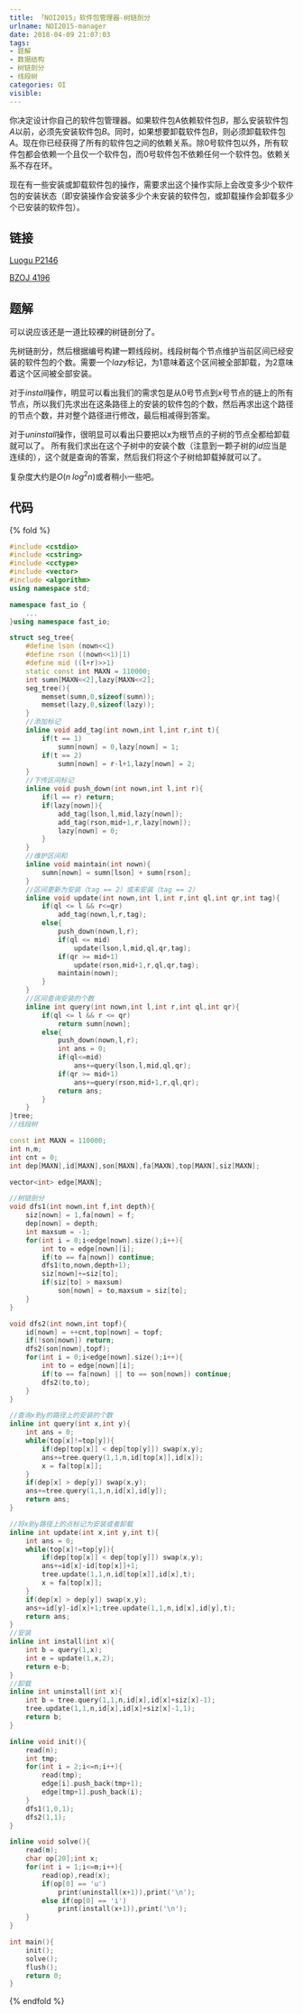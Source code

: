 ```yaml
---
title: 「NOI2015」软件包管理器-树链剖分
urlname: NOI2015-manager
date: 2018-04-09 21:07:03
tags:
- 题解
- 数据结构
- 树链剖分
- 线段树
categories: OI
visible:
---
```



你决定设计你自己的软件包管理器。如果软件包A依赖软件包$B$，那么安装软件包$A$以前，必须先安装软件包$B$。同时，如果想要卸载软件包$B$，则必须卸载软件包$A$。现在你已经获得了所有的软件包之间的依赖关系。除$0$号软件包以外，所有软件包都会依赖一个且仅一个软件包，而$0$号软件包不依赖任何一个软件包。依赖关系不存在环。

现在有一些安装或卸载软件包的操作，需要求出这个操作实际上会改变多少个软件包的安装状态（即安装操作会安装多少个未安装的软件包，或卸载操作会卸载多少个已安装的软件包）。

<!-- more -->

## 链接

[Luogu P2146](https://www.luogu.org/problemnew/show/P2146)

[BZOJ 4196](https://www.lydsy.com/JudgeOnline/problem.php?id=4196)

## 题解

可以说应该还是一道比较裸的树链剖分了。

先树链剖分，然后根据编号构建一颗线段树。线段树每个节点维护当前区间已经安装的软件包的个数。需要一个$lazy$标记，为$1$意味着这个区间被全部卸载，为$2$意味着这个区间被全部安装。

对于$install$操作，明显可以看出我们的需求包是从$0$号节点到$x$号节点的链上的所有节点，所以我们先求出在这条路径上的安装的软件包的个数，然后再求出这个路径的节点个数，并对整个路径进行修改，最后相减得到答案。

对于$uninstall$操作，很明显可以看出只要把以x为根节点的子树的节点全都给卸载就可以了。
所有我们求出在这个子树中的安装个数（注意到一颗子树的$id$应当是连续的），这个就是查询的答案，然后我们将这个子树给卸载掉就可以了。

复杂度大约是$O(n \; log^2{n})$或者稍小一些吧。

## 代码

{% fold %}

```cpp
#include <cstdio>
#include <cstring>
#include <cctype>
#include <vector>
#include <algorithm>
using namespace std;

namespace fast_io {
    ...
}using namespace fast_io;

struct seg_tree{
    #define lson (nown<<1)
    #define rson ((nown<<1)|1)
    #define mid ((l+r)>>1)
    static const int MAXN = 110000;
    int sumn[MAXN<<2],lazy[MAXN<<2];
    seg_tree(){
        memset(sumn,0,sizeof(sumn));
        memset(lazy,0,sizeof(lazy));
    }
    //添加标记
    inline void add_tag(int nown,int l,int r,int t){
        if(t == 1)
            sumn[nown] = 0,lazy[nown] = 1;
        if(t == 2)
            sumn[nown] = r-l+1,lazy[nown] = 2;
    }
    //下传区间标记
    inline void push_down(int nown,int l,int r){
        if(l == r) return;
        if(lazy[nown]){
            add_tag(lson,l,mid,lazy[nown]);
            add_tag(rson,mid+1,r,lazy[nown]);
            lazy[nown] = 0;
        }
    }
    //维护区间和
    inline void maintain(int nown){
        sumn[nown] = sumn[lson] + sumn[rson];
    }
    //区间更新为安装（tag == 2）或未安装（tag == 2）
    inline void update(int nown,int l,int r,int ql,int qr,int tag){
        if(ql <= l && r<=qr)
            add_tag(nown,l,r,tag);
        else{
            push_down(nown,l,r);
            if(ql <= mid)
                update(lson,l,mid,ql,qr,tag);
            if(qr >= mid+1)
                update(rson,mid+1,r,ql,qr,tag);
            maintain(nown);
        }
    }
    //区间查询安装的个数
    inline int query(int nown,int l,int r,int ql,int qr){
        if(ql <= l && r <= qr)
            return sumn[nown];
        else{
            push_down(nown,l,r);
            int ans = 0;
            if(ql<=mid)
                ans+=query(lson,l,mid,ql,qr);
            if(qr >= mid+1)
                ans+=query(rson,mid+1,r,ql,qr);
            return ans;
        }
    }
}tree;
//线段树

const int MAXN = 110000;
int n,m;
int cnt = 0;
int dep[MAXN],id[MAXN],son[MAXN],fa[MAXN],top[MAXN],siz[MAXN];

vector<int> edge[MAXN];

//树链剖分
void dfs1(int nown,int f,int depth){
    siz[nown] = 1,fa[nown] = f;
    dep[nown] = depth;
    int maxsum = -1;
    for(int i = 0;i<edge[nown].size();i++){
        int to = edge[nown][i];
        if(to == fa[nown]) continue;
        dfs1(to,nown,depth+1);
        siz[nown]+=siz[to];
        if(siz[to] > maxsum)
            son[nown] = to,maxsum = siz[to];
    }
}

void dfs2(int nown,int topf){
    id[nown] = ++cnt,top[nown] = topf;
    if(!son[nown]) return;
    dfs2(son[nown],topf);
    for(int i = 0;i<edge[nown].size();i++){
        int to = edge[nown][i];
        if(to == fa[nown] || to == son[nown]) continue;
        dfs2(to,to);
    }
}

//查询x到y的路径上的安装的个数
inline int query(int x,int y){
    int ans = 0;
    while(top[x]!=top[y]){
        if(dep[top[x]] < dep[top[y]]) swap(x,y);
        ans+=tree.query(1,1,n,id[top[x]],id[x]);
        x = fa[top[x]];
    }
    if(dep[x] > dep[y]) swap(x,y);
    ans+=tree.query(1,1,n,id[x],id[y]);
    return ans;
}

//将x到y路径上的点标记为安装或者卸载
inline int update(int x,int y,int t){
    int ans = 0;
    while(top[x]!=top[y]){
        if(dep[top[x]] < dep[top[y]]) swap(x,y);
        ans+=id[x]-id[top[x]]+1;
        tree.update(1,1,n,id[top[x]],id[x],t);
        x = fa[top[x]];
    }
    if(dep[x] > dep[y]) swap(x,y);
    ans+=id[y]-id[x]+1;tree.update(1,1,n,id[x],id[y],t);
    return ans;
}
//安装
inline int install(int x){
    int b = query(1,x);
    int e = update(1,x,2);
    return e-b;
}
//卸载
inline int uninstall(int x){
    int b = tree.query(1,1,n,id[x],id[x]+siz[x]-1);
    tree.update(1,1,n,id[x],id[x]+siz[x]-1,1);
    return b;
}

inline void init(){
    read(n);
    int tmp;
    for(int i = 2;i<=n;i++){
        read(tmp);
        edge[i].push_back(tmp+1);
        edge[tmp+1].push_back(i);
    }
    dfs1(1,0,1);
    dfs2(1,1);
}

inline void solve(){
    read(m);
    char op[20];int x;
    for(int i = 1;i<=m;i++){
        read(op),read(x);
        if(op[0] == 'u')
            print(uninstall(x+1)),print('\n');
        else if(op[0] == 'i')
            print(install(x+1)),print('\n');
    }
}

int main(){
    init();
    solve();
    flush();
    return 0;
}
```

{% endfold %}